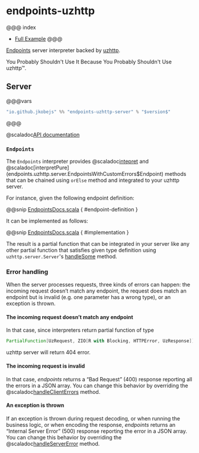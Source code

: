 endpoints-uzhttp
=========

@@@ index
* [Full Example](full-example.md)
@@@

[Endpoints](https://github.com/julienrf/endpoints) server interpreter backed by [uzhttp](https://github.com/polynote/uzhttp).

You Probably Shouldn't Use It Because You Probably Shouldn't Use uzhttp™.
## Server
@@@vars
~~~ scala
"io.github.jkobejs" %% "endpoints-uzhttp-server" % "$version$"
~~~
@@@

@scaladoc[API documentation](endpoints.uzhttp.server.index)

### `Endpoints`

The `Endpoints` interpreter provides 
@scaladoc[intepret](endpoints.uzhttp.server.EndpointsWithCustomErrors$Endpoint)
and @scaladoc[interpretPure](endpoints.uzhttp.server.EndpointsWithCustomErrors$Endpoint)
methods that can be chained using `orElse` method and integrated to your uzhttp server.

For instance, given the following endpoint definition:

@@snip [EndpointsDocs.scala](/documentation/examples/basic/shared/src/main/scala/sample/algebra/DocumentedApi.scala) { #endpoint-definition }

It can be implemented as follows:

@@snip [EndpointsDocs.scala](/documentation/examples/basic/uzhttp-server/src/main/scala/sample/Api.scala) { #implementation }

The result is a partial function that can be integrated in your server like
any other partial function that satisfies given type definition using `uzhttp.server.Server`'s
[handleSome](https://github.com/polynote/uzhttp/blob/master/src/main/scala/uzhttp/server/Server.scala#L116) method.


### Error handling

When the server processes requests, three kinds of errors can happen: the incoming request doesn’t match
any endpoint, the request does match an endpoint but is invalid (e.g. one parameter has a wrong type), or
an exception is thrown.

#### The incoming request doesn’t match any endpoint

In that case, since interpreters return partial function of type 
```scala
PartialFunction[UzRequest, ZIO[R with Blocking, HTTPError, UzResponse]]
```
uzhttp server will return 404 error.

#### The incoming request is invalid

In that case, *endpoints* returns a “Bad Request” (400) response reporting all the errors in a
JSON array. You can change this behavior by overriding the
@scaladoc[handleClientErrors](endpoints.uzhttp.server.EndpointsWithCustomErrors) method.

#### An exception is thrown

If an exception is thrown during request decoding, or when running the business logic, or when
encoding the response, *endpoints* returns an “Internal Server Error” (500) response reporting
the error in a JSON array. You can change this behavior by overriding the
@scaladoc[handleServerError](endpoints.uzhttp.server.EndpointsWithCustomErrors) method.

